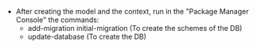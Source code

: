 - After creating the model and the context, run in the "Package Manager Console" the commands: 
    * add-migration initial-migration (To create the schemes of the DB)
    * update-database (To create the DB)
